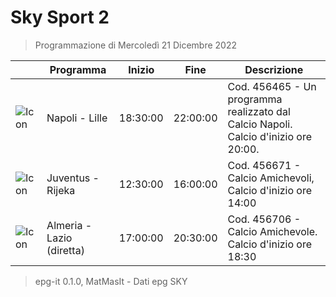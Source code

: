 # Sky Sport 2
> Programmazione di Mercoledì 21 Dicembre 2022

||Programma|Inizio|Fine|Descrizione|
|---|---|---|---|---|
|![Icon](https://guidatv.sky.it/uuid/cba3a173-0a70-4122-9e6d-71078701c370/cover?md5ChecksumParam=51abf49c221a09e1dfc4b082fd24ecc9)|Napoli - Lille|18:30:00|22:00:00|Cod. 456465 - Un programma realizzato dal Calcio Napoli. Calcio d&#039;inizio ore 20:00.
|![Icon](https://guidatv.sky.it/uuid/e57d858b-07a5-42ab-8348-255b6949ad55/cover?md5ChecksumParam=f07f7f5707e4e1382ee56d729537e063)|Juventus - Rijeka|12:30:00|16:00:00|Cod. 456671 - Calcio Amichevoli, Calcio d&#039;inizio ore 14:00
|![Icon](https://guidatv.sky.it/uuid/3992744d-727d-46a8-92f2-7f5d1a3c0b29/cover?md5ChecksumParam=0365fc3cb59cc9d4fefd76126ce92b21)|Almeria - Lazio (diretta)|17:00:00|20:30:00|Cod. 456706 - Calcio Amichevole. Calcio d&#039;inizio ore 18:30



 > epg-it 0.1.0, MatMasIt - Dati epg SKY